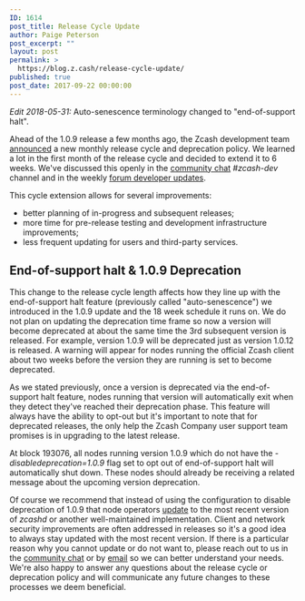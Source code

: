 ```yaml
---
ID: 1614
post_title: Release Cycle Update
author: Paige Peterson
post_excerpt: ""
layout: post
permalink: >
  https://blog.z.cash/release-cycle-update/
published: true
post_date: 2017-09-22 00:00:00
---
```

*Edit 2018-05-31:* Auto-senescence terminology changed to "end-of-support halt".

Ahead of the 1.0.9 release a few months ago, the Zcash development team <a class="reference external" href="/release-cycle-and-lifetimes/">announced</a> a new monthly release cycle and deprecation policy. We learned a lot in the first month of the release cycle and decided to extend it to 6 weeks. We've discussed this openly in the <a class="reference external" href="https://chat.zcashcommunity.com">community chat</a> <cite>#zcash-dev</cite> channel and in the weekly <a class="reference external" href="https://forum.z.cash/c/dev-updates">forum developer updates</a>.

This cycle extension allows for several improvements:
<ul class="simple">
 	<li>better planning of in-progress and subsequent releases;</li>
 	<li>more time for pre-release testing and development infrastructure improvements;</li>
 	<li>less frequent updating for users and third-party services.</li>
</ul>
<div id="auto-senescence-1-0-9-deprecation" class="section">
<h2>End-of-support halt &amp; 1.0.9 Deprecation</h2>
This change to the release cycle length affects how they line up with the end-of-support halt feature (previously called "auto-senescence") we introduced in the 1.0.9 update and the 18 week schedule it runs on. We do not plan on updating the deprecation time frame so now a version will become deprecated at about the same time the 3rd subsequent version is released. For example, version 1.0.9 will be deprecated just as version 1.0.12 is released. A warning will appear for nodes running the official Zcash client about two weeks before the version they are running is set to become deprecated.

As we stated previously, once a version is deprecated via the end-of-support halt feature, nodes running that version will automatically exit when they detect they've reached their deprecation phase. This feature will always have the ability to opt-out but it's important to note that for deprecated releases, the only help the Zcash Company user support team promises is in upgrading to the latest release.

At block 193076, all nodes running version 1.0.9 which do not have the <cite>-disabledeprecation=1.0.9</cite> flag set to opt out of end-of-support halt will automatically shut down. These nodes should already be receiving a related message about the upcoming version deprecation.

Of course we recommend that instead of using the configuration to disable deprecation of 1.0.9 that node operators <a class="reference external" href="https://z.cash/download.html">update</a> to the most recent version of <cite>zcashd</cite> or another well-maintained implementation. Client and network security improvements are often addressed in releases so it's a good idea to always stay updated with the most recent version. If there is a particular reason why you cannot update or do not want to, please reach out to us in the <a class="reference external" href="https://chat.zcashcommunity.com">community chat</a> or by <a class="reference external" href="mailto:info@z.cash">email</a> so we can better understand your needs. We're also happy to answer any questions about the release cycle or deprecation policy and will communicate any future changes to these processes we deem beneficial.
